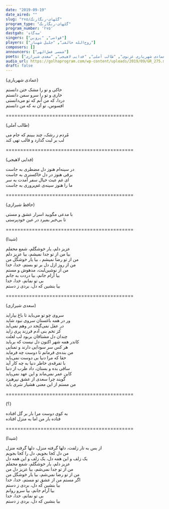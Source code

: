 ```yaml
---
date: "2019-09-19"
date_aired: ""
slug: "گلهای-رنگارنگ/۲۷۵"
program_type: "گلهای-رنگارنگ"
program_number: '۲۷۵'
dastgah: 'سه‌گاه'
singers: ["قوامی", "پروین"]
players: ["روح‌الله خالقی", "جلیل شهناز"]
composers: []
announcers: ["شمسی فضل‌الهی"]
poets: ["حافظ شیرازی", "شیدا", "عمادی شهریاری غزنوی", "طالب آملی", "فدایی لاهیجی", "سعدی شیرازی"]
audio_url: https://golhaprogram.com/wp-content/uploads/2019/09/GR_275.mp3
draft: false
---
```


(عمادی شهریاری)  

خاکی و تو را مشک ختن دانستم  
خاری و تو را سرو سمن دانستم  
دردا، که من آنم که تو می‌دانستی  
افسوس، تو آن نه که من دانستم  

============================================  

(طالب آملی)  

مُردم ز رشک، چند ببینم که جام می  
لب بر لبت گذارد و قالب تهی کند  

============================================  

(فدایی لاهیجی)  

در سینه‌ام هنوز دل مضطری به جاست‌  
برقی هنوز در دل خاكستری به جاست  
ای غم عبث خیال سفر آمدت به سر  
ما را هنوز سینه‌ی غم‌پروری به جاست  

============================================  

(حافظ شیرازی)  

با مدعی مگویید اسرار عشق و مستی  
تا بی‌خبر بمیرد در عین خودپرستی  

============================================  

(شیدا)  

عزیز دلم، یار خوشگلم، شمع محفلم  
بیا من از تو جدا نمیشم، بیا عزیز دلم  
من از تو‌ رضا نمیشم ، بیا یار خوشگل من  
من از روز ازل دل بر تو بستم، خدا، خدا  
من از نوشین‌لبت، مدهوش و مستم  
بیا آرام جانم، بیا دردت به جانم  
بی تو نمانم، خدا، خدا  
بیا بنشین که دل، بردی ز دستم  

============================================  

(سعدی شیرازی)  

سروی چو تو می‌باید تا باغ بیاراید  
ور در همه باغستان سروی نبود شاید  
در عقل نمی‌گنجد در وهم نمی‌آید  
کز تخم بنی آدم فرزند پری زاید  
چندان دل مشتاقان بربود لب لعلت  
کاندر همه شهر اکنون دل نیست که برباید  
هر کس سر سودایی دارند و تمنایی  
من بنده‌ی فرمانم تا دوست چه فرماید  
حقا که مرا دنیا بی دوست نمی‌باید  
با تفرقه‌ی خاطر دنیا به چه کار آید  
ساقی بده و بستان، داد طرب از دنیا  
کاین عمر نمی‌ماند و این عهد نمی‌پاید  
گویند چرا سعدی از عشق نپرهیزد  
من مستم از این معنی هشیار سَری باید  

============================================  

(؟)  

به کوی دوست مرا بار بر گل افتاده  
فتاده بار من اما به منزل افتاده  

============================================  

(شیدا)  

از بس به تار زلفت، دلها گرفته منزل، دلها گرفته منزل  
من دل کجا بجویم، دل را کجا بجویم  
یک زلف و این همه دل، یک زلف و این همه دل  
عزیز دلم، یار خوشگلم، شمع محفلم  
من از تو جدا نمی‌شم، بیا عزیز دل من  
من از تو رضا نمی‌شم، بیا یار خوشگل من  
اگر مستم من از عشق تو مستم، خدا، خدا  
بیا بنشین که دل، بردی ز دستم  
بیا آرام جانم، بیا سرو روانم  
بی تو نمانم، خدا، خدا  
بیا بنشین که دل، بردی ز دستم  

